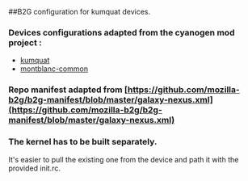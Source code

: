 ##B2G configuration for kumquat devices.

### Devices configurations adapted from the cyanogen mod project :
- [kumquat](https://github.com/CyanogenMod/android_device_sony_kumquat/tree/ics)
- [montblanc-common](https://github.com/CyanogenMod/android_device_sony_montblanc-common)

### Repo manifest adapted from [https://github.com/mozilla-b2g/b2g-manifest/blob/master/galaxy-nexus.xml](https://github.com/mozilla-b2g/b2g-manifest/blob/master/galaxy-nexus.xml)

### The kernel has to be built separately.
It's easier to pull the existing one from the device and path it with the provided init.rc.

